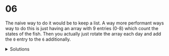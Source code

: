 # 06

The naive way to do it would be to keep a list. A way more performant ways way to do this is just having an array with 9 entries (0-8) which count the states of the fish. Then you actually just rotate the array each day and add the `0` entry to the `6` additionally.

<details>
  <summary>Solutions</summary>
  <ol>
    <li>352195</li>
    <li>1600306001288</li>
  </ol>
</details>
